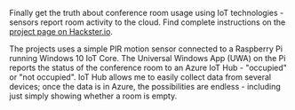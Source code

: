 Finally get the truth about conference room usage using IoT technologies - sensors report room activity to the cloud. Find complete instructions on the [project page on Hackster.io](https://www.hackster.io/peejster/conference-room-truth-serum-434e7e).

The projects uses a simple PIR motion sensor connected to a Raspberry Pi running Windows 10 IoT Core. The Universal Windows App (UWA) on the Pi reports the status of the conference room to an Azure IoT Hub - "occupied" or "not occupied". IoT Hub allows me to easily collect data from several devices; once the data is in Azure, the possibilities are endless - including just simply showing whether a room is empty.
